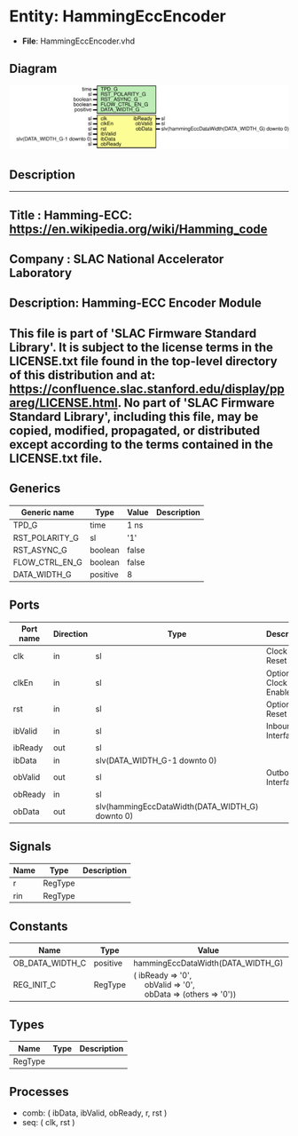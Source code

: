# Entity: HammingEccEncoder

- **File**: HammingEccEncoder.vhd
## Diagram

![Diagram](HammingEccEncoder.svg "Diagram")
## Description

-----------------------------------------------------------------------------
 Title      : Hamming-ECC: https://en.wikipedia.org/wiki/Hamming_code
-----------------------------------------------------------------------------
 Company    : SLAC National Accelerator Laboratory
-----------------------------------------------------------------------------
 Description: Hamming-ECC Encoder Module
-----------------------------------------------------------------------------
 This file is part of 'SLAC Firmware Standard Library'.
 It is subject to the license terms in the LICENSE.txt file found in the
 top-level directory of this distribution and at:
    https://confluence.slac.stanford.edu/display/ppareg/LICENSE.html.
 No part of 'SLAC Firmware Standard Library', including this file,
 may be copied, modified, propagated, or distributed except according to
 the terms contained in the LICENSE.txt file.
-----------------------------------------------------------------------------
## Generics

| Generic name   | Type     | Value | Description |
| -------------- | -------- | ----- | ----------- |
| TPD_G          | time     | 1 ns  |             |
| RST_POLARITY_G | sl       | '1'   |             |
| RST_ASYNC_G    | boolean  | false |             |
| FLOW_CTRL_EN_G | boolean  | false |             |
| DATA_WIDTH_G   | positive | 8     |             |
## Ports

| Port name | Direction | Type                                            | Description            |
| --------- | --------- | ----------------------------------------------- | ---------------------- |
| clk       | in        | sl                                              | Clock and Reset        |
| clkEn     | in        | sl                                              |  Optional Clock Enable |
| rst       | in        | sl                                              |  Optional Reset        |
| ibValid   | in        | sl                                              | Inbound Interface      |
| ibReady   | out       | sl                                              |                        |
| ibData    | in        | slv(DATA_WIDTH_G-1 downto 0)                    |                        |
| obValid   | out       | sl                                              | Outbound Interface     |
| obReady   | in        | sl                                              |                        |
| obData    | out       | slv(hammingEccDataWidth(DATA_WIDTH_G) downto 0) |                        |
## Signals

| Name | Type    | Description |
| ---- | ------- | ----------- |
| r    | RegType |             |
| rin  | RegType |             |
## Constants

| Name            | Type     | Value                                                                                                                                                    | Description |
| --------------- | -------- | -------------------------------------------------------------------------------------------------------------------------------------------------------- | ----------- |
| OB_DATA_WIDTH_C | positive |  hammingEccDataWidth(DATA_WIDTH_G)                                                                                                                       |             |
| REG_INIT_C      | RegType  |  (       ibReady => '0',<br><span style="padding-left:20px">       obValid => '0',<br><span style="padding-left:20px">       obData  => (others => '0')) |             |
## Types

| Name    | Type | Description |
| ------- | ---- | ----------- |
| RegType |      |             |
## Processes
- comb: ( ibData, ibValid, obReady, r, rst )
- seq: ( clk, rst )
